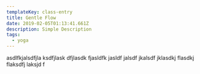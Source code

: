 ```yaml
---
templateKey: class-entry
title: Gentle Flow
date: 2019-02-05T01:13:41.661Z
description: Simple Description
tags:
  - yoga
---
```

asdlfkjalsdfjla ksdfjlask dfjlasdk fjasldfk jasldf jalsdf jkalsdf jklasdkj flasdkj flaksdfj laksjd f
